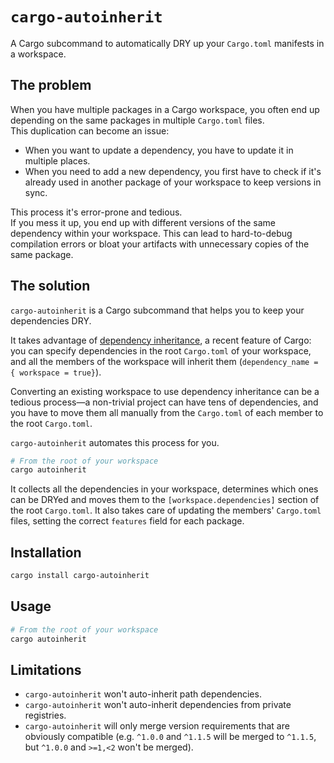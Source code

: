 # `cargo-autoinherit`

A Cargo subcommand to automatically DRY up your `Cargo.toml` manifests in a workspace.  

## The problem

When you have multiple packages in a Cargo workspace, you often end up depending on the same packages
in multiple `Cargo.toml` files.  
This duplication can become an issue:

- When you want to update a dependency, you have to update it in multiple places. 
- When you need to add a new dependency, you first have to check if it's already used in another package of your workspace
  to keep versions in sync.

This process it's error-prone and tedious.  
If you mess it up, you end up with different versions of the same dependency within your workspace. 
This can lead to hard-to-debug compilation errors or bloat your artifacts with unnecessary copies of the same package.

## The solution

`cargo-autoinherit` is a Cargo subcommand that helps you to keep your dependencies DRY.

It takes advantage of [dependency inheritance](https://doc.rust-lang.org/cargo/reference/specifying-dependencies.html#inheriting-a-dependency-from-a-workspace),
a recent feature of Cargo: you can specify dependencies in the root `Cargo.toml` of your workspace, 
and all the members of the workspace will inherit them (`dependency_name = { workspace = true}`).

Converting an existing workspace to use dependency inheritance can be a tedious process—a non-trivial project
can have tens of dependencies, and you have to move them all manually from the `Cargo.toml` 
of each member to the root `Cargo.toml`.

`cargo-autoinherit` automates this process for you.  

```bash
# From the root of your workspace
cargo autoinherit
```

It collects all the dependencies in your workspace, determines which ones can be DRYed and moves them to
the `[workspace.dependencies]` section of the root `Cargo.toml`. It also takes care of updating the members' 
`Cargo.toml` files, setting the correct `features` field for each package.

## Installation

```bash
cargo install cargo-autoinherit
```

## Usage

```bash
# From the root of your workspace
cargo autoinherit
```

## Limitations

- `cargo-autoinherit` won't auto-inherit path dependencies.
- `cargo-autoinherit` won't auto-inherit dependencies from private registries.
- `cargo-autoinherit` will only merge version requirements that are obviously compatible (e.g. 
  `^1.0.0` and `^1.1.5` will be merged to `^1.1.5`, but `^1.0.0` and `>=1,<2` won't be merged).




